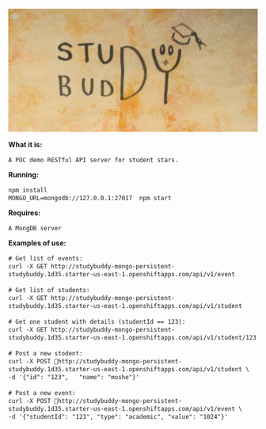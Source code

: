 ![logo](/public/images/logo.jpg)

**What it is:**

    A POC demo RESTful API server for student stars.

**Running:**

    npm install
    MONGO_URL=mongodb://127.0.0.1:27017  npm start

**Requires:**

    A MongDB server

**Examples of use:**

    # Get list of events:
    curl -X GET http://studybuddy-mongo-persistent-studybuddy.1d35.starter-us-east-1.openshiftapps.com/api/v1/event

    # Get list of students:
    curl -X GET http://studybuddy-mongo-persistent-studybuddy.1d35.starter-us-east-1.openshiftapps.com/api/v1/student

    # Get one student with details (studentId == 123):
    curl -X GET http://studybuddy-mongo-persistent-studybuddy.1d35.starter-us-east-1.openshiftapps.com/api/v1/student/123

    # Post a new stodent:
    curl -X POST http://studybuddy-mongo-persistent-studybuddy.1d35.starter-us-east-1.openshiftapps.com/api/v1/student \
    -d '{"id": "123",	"name": "moshe"}'

    # Post a new event:
    curl -X POST http://studybuddy-mongo-persistent-studybuddy.1d35.starter-us-east-1.openshiftapps.com/api/v1/event \
    -d '{"studentId": "123", "type": "academic", "value": "1024"}'
  
